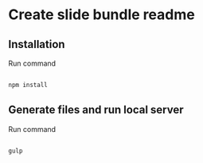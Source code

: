 # Create slide bundle readme

## Installation

Run command

```sh

npm install

```

## Generate files and run local server

Run command

```sh

gulp

```
